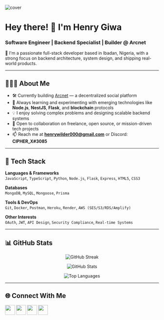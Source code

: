 ![cover]([https://imgur.com/a/zcBD3Tg](https://imgur.com/DTYTpgZ))

# Hey there! 👋 I'm Henry Giwa

### Software Engineer | Backend Specialist | Builder @ Arcnet

🚀 I'm a passionate full-stack developer based in Ibadan, Nigeria, with a strong focus on backend architecture, system design, and shipping real-world products.

---

## 👨🏾‍💻 About Me

- 🛠️ Currently building [Arcnet](https://arcnetlabs.com) — a decentralized social platform
- 🧠 Always learning and experimenting with emerging technologies like **Node.js**, **NestJS**, **Flask**, and **blockchain** protocols
- 💡 I enjoy solving complex problems and designing scalable backend systems
- 🤝 Open to collaboration on freelance, open source, or mission-driven tech projects
- 📫 Reach me at **henrywilder000@gmail.com** or Discord: **CIPHER_X#3085**

---

## 🔧 Tech Stack

**Languages & Frameworks**  
`JavaScript`, `TypeScript`, `Python`, `Node.js`, `Flask`, `Express`, `HTML5`, `CSS3`

**Databases**  
`MongoDB`, `MySQL`, `Mongoose`, `Prisma`

**Tools & DevOps**  
`Git`, `Docker`, `Postman`, `Heroku`, `Render`, `AWS (SES/S3/RDS/Amplify)`

**Other Interests**  
`OAuth`, `JWT`, `API Design`, `Security Compliance`, `Real-time Systems`

---

## 📊 GitHub Stats

<p align="center">
  <img src="https://github-readme-streak-stats.herokuapp.com/?user=CIPHER-000&theme=tokyonight&hide_border=true" alt="GitHub Streak"/>
</p>

<p align="center">
  <img src="https://github-readme-stats.vercel.app/api?username=CIPHER-000&show_icons=true&theme=tokyonight&hide_border=true" alt="GitHub Stats"/>
</p>

<p align="center">
  <img src="https://github-readme-stats.vercel.app/api/top-langs/?username=CIPHER-000&layout=compact&theme=tokyonight&hide_border=true" alt="Top Languages"/>
</p>

---

## 🌐 Connect With Me

<p align="left">
  <a href="https://discord.com/users/CIPHER-000#3085" target="_blank"><img src="https://raw.githubusercontent.com/danielcranney/readme-generator/main/public/icons/socials/discord.svg" width="32" height="32"/></a>
  <a href="https://www.github.com/CIPHER-000" target="_blank"><img src="https://raw.githubusercontent.com/danielcranney/readme-generator/main/public/icons/socials/github.svg" width="32" height="32"/></a>
  <a href="https://www.linkedin.com/in/giwahenry" target="_blank"><img src="https://raw.githubusercontent.com/danielcranney/readme-generator/main/public/icons/socials/linkedin.svg" width="32" height="32"/></a>
  <a href="https://www.twitter.com/Henry_Wi1der" target="_blank"><img src="https://raw.githubusercontent.com/danielcranney/readme-generator/main/public/icons/socials/twitter.svg" width="32" height="32"/></a>
</p>
